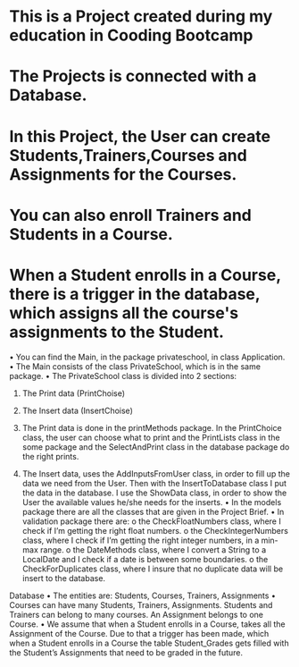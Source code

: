 # This is a Project created during my education in Cooding Bootcamp
# The Projects is connected with a Database. 
# In this Project, the User can create Students,Trainers,Courses and Assignments for the Courses.
# You can also enroll Trainers and Students in a Course.
# When a Student enrolls in a Course, there is a trigger in the database, which assigns all the course's assignments to the Student.

•	You can find the Main, in the package privateschool, in class Application.
•	The Main consists of the class PrivateSchool, which is in the same package.
•	The PrivateSchool class is divided into 2 sections:
1.	The Print data (PrintChoise)
2.	The Insert data (InsertChoise)

1.	The Print data is done in the printMethods package. In the PrintChoice class, the user can choose what to print and the PrintLists class in the some package and the SelectAndPrint class in the database package do the right prints. 

2.	The Insert data, uses the AddInputsFromUser class, in order to fill up the data we need from the User. Then with the InsertToDatabase class I put the data in the database.  I use the ShowData class, in order to show the User the available values he/she needs for the inserts.
•	In the models package there are all the classes that are given in the Project Brief.
•	In validation package there are:
o	the CheckFloatNumbers class, where I check if I’m getting the right float numbers.
o	the CheckIntegerNumbers class, where I check if I’m getting the right integer numbers, in a min- max range.
o	the DateMethods class, where I convert a String to a LocalDate and I check if a date is between some boundaries.
o	the CheckForDuplicates class, where I insure that no duplicate data will be insert to the database.


Database
•	The entities are: Students, Courses, Trainers, Assignments
•	Courses can have many Students, Trainers, Assignments. Students and Trainers can belong to many courses. An Assignment belongs to one Course.
•	We assume that when a Student enrolls in a Course, takes all the Assignment of the Course. Due to that a trigger has been made, which when a Student enrolls in a Course the table Student_Grades gets filled with the Student’s Assignments that need to be graded in the future.
